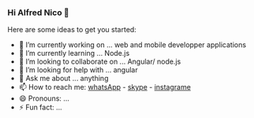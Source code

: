 ### Hi Alfred Nico 👋


Here are some ideas to get you started:

- 🔭 I’m currently working on ... web and mobile developper applications
- 🌱 I’m currently learning ... Node.js
- 👯 I’m looking to collaborate on ... Angular/ node.js
- 🤔 I’m looking for help with ... angular  
- 💬 Ask me about ... anything
- 📫 How to reach me: [whatsApp](+261341557275) - [skype](+261341557275)  - [instagrame](Alfred.nico.09) 
- 😄 Pronouns: ...
- ⚡ Fun fact: ...

